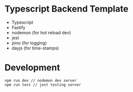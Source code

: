 # Typescript Backend Template

- Typescript
- Fastify
- nodemon (for hot reload dev)
- jest
- pino (for logging)
- dayjs (for time-stamps)

# Development

```
npm run dev // nodemon dev server
npm run test // jest testing server
```
